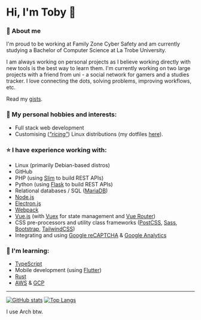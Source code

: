 # Hi, I'm Toby 👋

### 🙋 About me

I'm proud to be working at Family Zone Cyber Safety and am currently studying a Bachelor of Computer Science at La Trobe University.

I am always working on personal projects as I believe working directly with new tools is the best way to learn them. I'm currently working on two large projects with a friend from uni - a social network for gamers and a studies tracker. I love connecting the dots, solving problems, improving workflows, etc.

Read my [gists](https://gist.github.com/tobyscott25).

### 🔭 My personal hobbies and interests:
- Full stack web development
- Customising (*["ricing"](https://www.reddit.com/r/unixporn)*) Linux distributions (my dotfiles [here](https://github.com/tobyscott25/dotfiles)).

### ⭐ I have experience working with:
- Linux (primarily Debian-based distros)
- GitHub
- PHP (using [Slim](https://www.slimframework.com/docs/v4/) to build REST APIs)
- Python (using [Flask](https://flask.palletsprojects.com/en/2.1.x/quickstart/) to build REST APIs)
- Relational databases / SQL ([MariaDB](https://mariadb.org/))
- [Node.js](https://nodejs.org/en/about/)
- [Electron.js](https://www.electronjs.org/)
- [Webpack](https://webpack.js.org/)
- [Vue.js](https://vuejs.org/guide/quick-start.html) (with [Vuex](https://vuex.vuejs.org/guide/) for state management and [Vue Router](https://router.vuejs.org/guide/))
- CSS pre-processors and utility class frameworks ([PostCSS](https://postcss.org/), [Sass](https://sass-lang.com/guide), [Bootstrap](https://getbootstrap.com/docs/5.1/getting-started/introduction/), [TailwindCSS](https://tailwindcss.com/docs/installation))
- Integrating and using [Google reCAPTCHA](https://developers.google.com/recaptcha/docs/v3) & [Google Analytics](https://marketingplatform.google.com/about/analytics/)

### 🌱 I'm learning:
- [TypeScript](https://www.typescriptlang.org/docs/handbook/intro.html)
- Mobile development (using [Flutter](https://flutter.dev/))
- [Rust](https://www.rust-lang.org/)
- [AWS](https://docs.aws.amazon.com/) & [GCP](https://cloud.google.com/docs)


---

[![GitHub stats](https://github-readme-stats.vercel.app/api?username=tobyscott25&theme=material-palenight&hide_border=true&count_private=true&include_all_commits=true&show_icons=true&include_all_commits=true&hide_rank=true)](https://github.com/anuraghazra/github-readme-stats)
[![Top Langs](https://github-readme-stats.vercel.app/api/top-langs/?username=tobyscott25&theme=material-palenight&hide_border=true&layout=compact&langs_count=8)](https://github.com/anuraghazra/github-readme-stats)

I use Arch btw.
